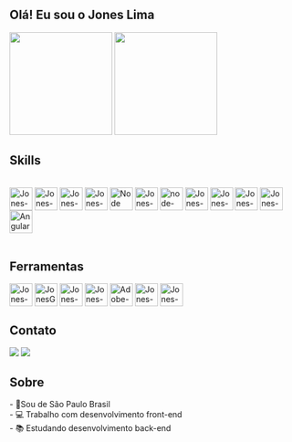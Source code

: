 ## Olá! Eu sou o Jones Lima
<div>
  <img height="180em" src="https://github-readme-stats.vercel.app/api?username=jonesrasta&show_icons=true&theme=dark"/>
  <img height="180em" src="https://github-readme-stats.vercel.app/api/top-langs/?username=jonesrasta&layout-compact&langs_count-16&theme=dark"/>
</div>

 ## Skills
  <div style="display: inline_block"><br>
  <img align="center" alt="Jones-HTML" height="40" width="40"src="https://github.com/user-attachments/assets/38b477d9-f319-43f6-a36d-80ec71e08fc8">
  <img align="center" alt="Jones-CSS" height="40" width="40" src="https://github.com/user-attachments/assets/579077d0-c60f-495a-a46f-f59a4049d62f">
  <img align="center" alt="Jones-Tailwind" height="40" width="40" src="https://github.com/user-attachments/assets/fce493bb-6311-4e64-89d6-a25c13dcaf39">
  <img align="center" alt="Jones-Sass" height="40" width="40" src="https://github.com/user-attachments/assets/080e36b3-ae58-41fb-adfd-2bfca5d071cd" >    
  <img align="center" alt="Node" height="40" width="40" src="https://github.com/user-attachments/assets/f03efb08-3c56-4580-b503-9ab92ea9a1e6">      
  <img align="center" alt="Jones-Vue" height="40" width="40" src="https://github.com/user-attachments/assets/503fa5c5-c488-4798-895a-1c935361fec2">    
  <img align="center" alt="node-Js" height="40" width="40" src="https://github.com/user-attachments/assets/876139cc-7530-4d60-960a-b949522ebab8">
  <img align="center" alt="Jones-Ts" height="40" width="40" src="https://github.com/user-attachments/assets/c727ac2d-b402-4777-a746-7e759b3b7876">      
  <img align="center" alt="Jones-Flutter" height="40" width="40" src= "https://github.com/user-attachments/assets/0c564130-92fb-4f58-ac19-fe01d0a9e3f5">
  <img align="center" alt="Jones-Dart" height="40" width="40" src= "https://github.com/user-attachments/assets/1e6897a7-8e41-4a79-ac1a-5ec79efc773a">
  <img align="center" alt="Jones-React" height="40" width="40" src="https://github.com/user-attachments/assets/77b71880-36c6-4e43-9d96-08fd28e6e1f4">
  <img align="center" alt="Angular" height="40" width="40" src="https://github.com/user-attachments/assets/d0898154-6d63-4559-aad8-e35f8f443b59">
  </div><br>
  
 ## Ferramentas 
 <div>       
 <img align="center" alt="Jones-VsCode" height="40" width="40" src="https://github.com/user-attachments/assets/6fcffbd7-10d1-4e6b-bddc-b5de36c02f77">
 <img align="center" alt="JonesGit" height="40" width="40" src="https://github.com/user-attachments/assets/bd5cfca4-c6d4-4970-bcd9-089bac80f442">
 <img align="center" alt="Jones-Figma" height="40" width="40" src="https://github.com/user-attachments/assets/ad3ce20c-a981-4a0e-89d7-0bb1a2fa20aa" >
 <img align="center" alt="Jones-Figma" height="40" width="40" src="https://github.com/user-attachments/assets/746d18d9-2acb-463a-87db-37a133fde980" >
 <img align="center" alt="Adobe-XD" height="40" width="40" src="https://github.com/user-attachments/assets/a6644e71-a298-48ad-88a5-a274b2451bcf">
 <img align="center" alt="Jones-Photoshop" height="40" width="40" src="https://github.com/user-attachments/assets/5e10ce81-6c53-4c9c-90d8-faa922246b1d">
 <img align="center" alt="Jones-Illutrator" height="40" width="40" src="https://github.com/user-attachments/assets/e8ac399b-a4f6-4fd0-b05a-9fee2d1337ff">
          
          
          
                      
 </div>

## Contato
<div> 
<a href="https://www.linkedin.com/in/joneslima/" target="_blank"><img src="https://img.shields.io/badge/LinkedIn-0077B5?style=for-the-badge&logo=linkedin&logoColor=white" target="_blank"></a> 
<a href="mailto:jonesrasta@gmail.com"><img src="https://img.shields.io/badge/Gmail-D14836?style=for-the-badge&logo=gmail&logoColor=white" target="_blank"></a>  
</div>

## Sobre 
<div>
- 📍Sou de São Paulo Brasil<br>
- 💻 Trabalho com desenvolvimento front-end <br>
- 📚 Estudando desenvolvimento back-end </div><br>


